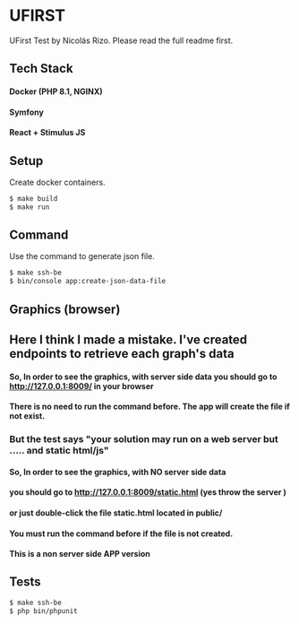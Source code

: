 # UFIRST

UFirst Test by Nicolás Rizo. Please read the full readme first.


## Tech Stack
#### Docker (PHP 8.1, NGINX)
#### Symfony
#### React + Stimulus JS


## Setup

Create docker containers.

```bash
$ make build
$ make run
```

## Command

Use the command to generate json file.

```bash
$ make ssh-be
$ bin/console app:create-json-data-file
```

## Graphics (browser)
## Here I think I made a mistake. I've created endpoints to retrieve each graph's data

#### So, In order to see the graphics, with server side data you should go to http://127.0.0.1:8009/ in your browser
#### There is no need to run the command before. The app will create the file if not exist.

### But the test says "your solution may run on a web server but ..... and static html/js"
#### So, In order to see the graphics, with NO server side data 
#### you should go to http://127.0.0.1:8009/static.html (yes throw the server ) 
#### or just double-click the file static.html located in public/
#### You must run the command before if the file is not created.
#### This is a non server side APP version

## Tests

```bash
$ make ssh-be
$ php bin/phpunit
```


